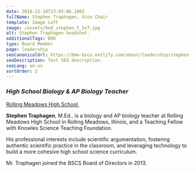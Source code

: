 ```yaml
---
date: 2018-12-18T23:03:06.180Z
fullName: Stephen Traphagen, Vice Chair
template: Image Left
image: /assets/bod_stephen_t_5x7.jpg
alt: Stephen Traphagen headshot.
additionalTags: BOD
type: Board Member
page: leadership
seoCanonicalUrl: https://bmw-bscs.netlify.com/about/leadership/stephen-traphagen-vice-chair
seoDescription: Test SEO description.
seoLang: en-us
sortOrder: 2
---
```


### *High School Biology & AP Biology Teacher*
<a href="https://rmhs.d214.org/" target="_blank" rel="noopener noreferrer">Rolling Meadows High School&nbsp;<sup><i style="font-size: .65rem" class="fas fa-external-link-alt"></i></sup></a>

**Stephen Traphagen**, M.Ed., is a biology and AP biology teacher at Rolling Meadows High School in Rolling Meadows, Illinois, and a Teaching Fellow with Knowles Science Teaching Foundation.

His professional interests include scientific argumentation, fostering authentic scientific practice in the classroom, and leveraging technology to build a more cohesive high school science curriculum.

Mr. Traphagen joined the BSCS Board of Directors in 2013.
